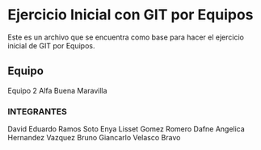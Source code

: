 # Ejercicio Inicial con GIT por Equipos

Este es un archivo que se encuentra como base para hacer el ejercicio inicial de GIT por Equipos.

## Equipo
Equipo 2 Alfa Buena Maravilla

### INTEGRANTES
   David Eduardo Ramos Soto
   Enya Lisset Gomez Romero
   Dafne Angelica Hernandez Vazquez
   Bruno Giancarlo Velasco Bravo

